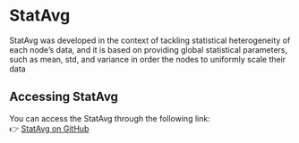 # StatAvg

StatAvg was developed in the context of tackling statistical heterogeneity of each node’s data, and it is based on providing global statistical parameters, such as mean, std, and variance in order the nodes to uniformly scale their data 

##  Accessing StatAvg 

You can access the StatAvg  through the following link:  
👉 [StatAvg on GitHub](https://github.com/adap/flower/tree/main/baselines/statavg)  
